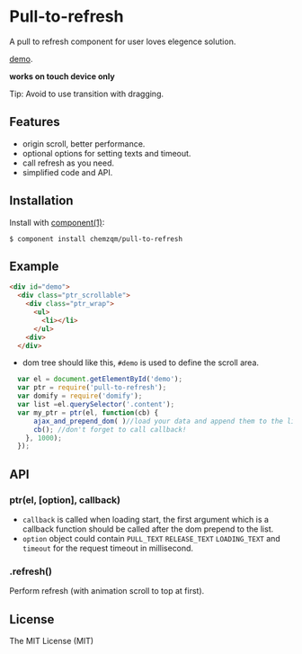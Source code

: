 # Pull-to-refresh

  A pull to refresh component for user loves elegence solution.

  [demo](http://chemzqm.github.io/pull-to-refresh).

  **works on touch device only**

  Tip: Avoid to use transition with dragging.

## Features

* origin scroll, better performance.
* optional options for setting texts and timeout.
* call refresh as you need.
* simplified code and API.

## Installation

  Install with [component(1)](http://component.io):

    $ component install chemzqm/pull-to-refresh

## Example

``` html
<div id="demo">
  <div class="ptr_scrollable">
    <div class="ptr_wrap">
      <ul>
        <li></li>
      </ul>
    <div>
  </div>
```
* dom tree should like this, `#demo` is used to define the scroll area.

``` js
  var el = document.getElementById('demo');
  var ptr = require('pull-to-refresh');
  var domify = require('domify');
  var list =el.querySelector('.content');
  var my_ptr = ptr(el, function(cb) {
      ajax_and_prepend_dom( )//load your data and append them to the list
      cb(); //don't forget to call callback!
    }, 1000);
  });
```

## API

### ptr(el, [option], callback)

* `callback` is called when loading start, the first argument which is a callback function should be called after the dom prepend to the list.
* `option` object could contain `PULL_TEXT` `RELEASE_TEXT` `LOADING_TEXT` and `timeout` for the request timeout in millisecond.

### .refresh()

Perform refresh (with animation scroll to top at first).

## License

  The MIT License (MIT)
